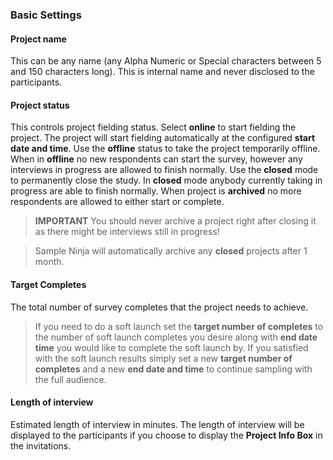 ### Basic Settings

#### Project name
This can be any name (any Alpha Numeric or Special characters between 5 and 150 characters long). This is internal name and never disclosed to the participants.

#### Project status
This controls project fielding status. Select **online** to start fielding the project. The project will start fielding automatically at the configured **start date and time**. Use the **offline** status to take the project temporarily offline. When in **offline** no new respondents can start the survey, however any interviews in progress are allowed to finish normally. Use the **closed** mode to permanently close the study. In **closed** mode anybody currently taking in progress are able to finish normally. When project is **archived** no more respondents are allowed to either start or complete.

> **IMPORTANT** You should never archive a project right after closing it as there might be interviews still in progress!

> Sample Ninja will automatically archive any **closed** projects after 1 month. 

#### Target Completes
The total number of survey completes that the project needs to achieve.

> If you need to do a soft launch set the **target number of completes** to the number of soft launch completes you desire along with **end date time** you would like to complete the soft launch by. If you satisfied with the soft launch results simply set a new **target number of completes** and a new **end date and time** to continue sampling with the full audience.

#### Length of interview
Estimated length of interview in minutes. The length of interview will be displayed to the participants if you choose to display the **Project Info Box** in the invitations.
